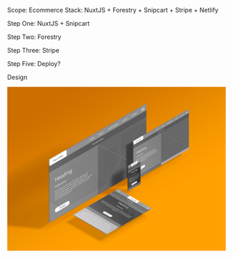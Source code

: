 Scope: Ecommerce
Stack: NuxtJS + Forestry + Snipcart + Stripe + Netlify

Step One: NuxtJS + Snipcart

Step Two: Forestry

Step Three: Stripe

Step Five: Deploy?

Design

![Responsive Design Mock Up](/assets/mockUps/MockUp.jpg)